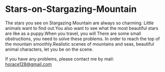 # Stars-on-Stargazing-Mountain

The stars you see on Stargazing Mountain are always so charming. Little animals want to find out.You also want to see what the most beautiful stars are like as a puppy.When you travel, you will There are some small obstructions, you need to solve these problems. In order to reach the top of the mountain smoothly.Realistic scenes of mountains and seas, beautiful animal characters, let you be on the scene.

If you have any problems, please contact me by mail: horace128@gmail.com
